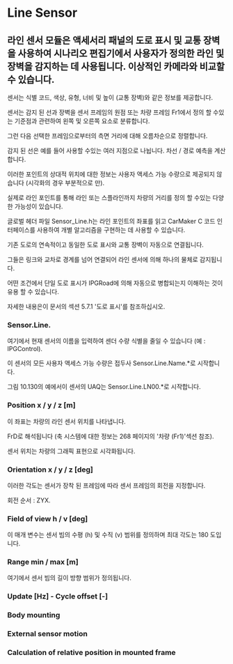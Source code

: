 # Line Sensor

## 라인 센서 모듈은 액세서리 패널의 도로 표시 및 교통 장벽을 사용하여 시나리오 편집기에서 사용자가 정의한 라인 및 장벽을 감지하는 데 사용됩니다. 이상적인 카메라와 비교할 수 있습니다.
 
센서는 식별 코드, 색상, 유형, 너비 및 높이 (교통 장벽)와 같은 정보를 제공합니다. 

센서는 감지 된 선과 장벽을 센서 프레임의 원점 또는 차량 프레임 Fr1에서 정의 할 수있는 기준점과 관련하여 왼쪽 및 오른쪽 요소로 분류합니다. 

그런 다음 선택한 프레임으로부터의 측면 거리에 대해 오름차순으로 정렬합니다. 

감지 된 선은 예를 들어 사용할 수있는 여러 지점으로 나뉩니다. 차선 / 경로 예측을 계산합니다. 

이러한 포인트의 상대적 위치에 대한 정보는 사용자 액세스 가능 수량으로 제공되지 않습니다 (시각화의 경우 부분적으로 만). 

실제로 라인 포인트를 통해 라인 또는 스플라인까지 차량의 거리를 정의 할 수있는 다양한 가능성이 있습니다. 

글로벌 헤더 파일 Sensor_Line.h는 라인 포인트의 좌표를 읽고 CarMaker C 코드 인터페이스를 사용하여 개별 알고리즘을 구현하는 데 사용할 수 있습니다. 

기존 도로의 연속적이고 동일한 도로 표시와 교통 장벽이 자동으로 연결됩니다. 

그들은 링크와 교차로 경계를 넘어 연결되어 라인 센서에 의해 하나의 물체로 감지됩니다. 

어떤 조건에서 단일 도로 표시가 IPGRoad에 의해 자동으로 병합되는지 이해하는 것이 유용 할 수 있습니다. 

자세한 내용은이 문서의 섹션 5.7.1 '도로 표시'를 참조하십시오.

### Sensor.Line.

여기에서 현재 센서의 이름을 입력하여 센더 수량 식별을 줄일 수 있습니다 (예 : IPGControl).

이 센서의 모든 사용자 액세스 가능 수량은 접두사 Sensor.Line.Name.*로 시작합니다.

그림 10.130의 예에서이 센서의 UAQ는 Sensor.Line.LN00.*로 시작합니다.


### Position x / y / z [m]

이 좌표는 차량의 라인 센서 위치를 나타냅니다.

FrD로 해석됩니다 (축 시스템에 대한 정보는 268 페이지의 '차량 (Fr1)'섹션 참조).

센서 위치는 차량의 그래픽 표현으로 시각화됩니다.


### Orientation x / y / z [deg]

이러한 각도는 센서가 장착 된 프레임에 따라 센서 프레임의 회전을 지정합니다. 

회전 순서 : ZYX.


### Field of view h / v [deg]

이 매개 변수는 센서 빔의 수평 (h) 및 수직 (v) 범위를 정의하며 최대 각도는 180 도입니다.


### Range min / max [m]

여기에서 센서 빔의 길이 방향 범위가 정의됩니다.


### Update [Hz] - Cycle offset [-]



### Body mounting

### External sensor motion

### Calculation of relative position in mounted frame

###
















